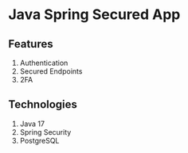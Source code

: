 # Java Spring Secured App

## Features
1. Authentication
2. Secured Endpoints
3. 2FA

## Technologies
1. Java 17
2. Spring Security
3. PostgreSQL
